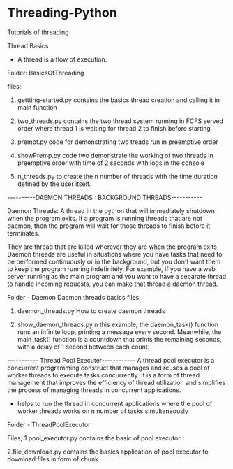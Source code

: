 # Threading-Python
Tutorials of threading 

Thread Basics
- A thread is a flow of execution.

Folder: BasicsOfThreading

files: 
1. gettting-started.py 
  contains the basics thread creation and calling it in main function 

2. two_threads.py
  contains the two thread system running in FCFS served order where thread 1 is waiting for thread 2 to finish before starting

3. prempt.py 
  code for demonstrating two treads run in preemptive order 

4. showPremp.py 
  code two demonstrate the working of two threads in preemptive order with time of 2 seconds with logs in the console

5. n_threads.py
  to create the n number of threads with the time duration defined by the user itself.

----------DAEMON THREADS : BACKGROUND THREADS-----------

Daemon Threads: A thread in the python that will immediately shutdown when the program exits. If a program is running threads that are not daemon, then the program will wait for those threads to finish before it terminates.

They are thread that are killed wherever they are when the program exits
Daemon threads are useful in situations where you have tasks that need to be performed continuously or in the background, but you don't want them to keep the program running indefinitely. 
For example, if you have a web server running as the main program and you want to have a separate thread to handle incoming requests, you can make that thread a daemon thread. 

Folder - Daemon
Daemon threads basics files; 

1. daemon_threads.py
How to create daemon threads 

2. show_daemon_threads.py
n this example, the daemon_task() function runs an infinite loop, printing a message every second. Meanwhile, the main_task() function is a countdown that prints the remaining seconds, with a delay of 1 second between each count.

----------- Thread Pool Executer------------
A thread pool executor is a concurrent programming construct that manages and reuses a pool of worker threads to execute tasks concurrently. It is a form of thread management that improves the efficiency of thread utilization and simplifies the process of managing threads in concurrent applications.

- helps to run the thread in concurrent applications where the pool of worker threads works on n number of tasks simultaneously

Folder - ThreadPoolExecutor

Files;
1.pool_executor.py 
contains the basic of pool executor 

2.file_download.py
contains the basics application of pool executor to download files in form of chunk 